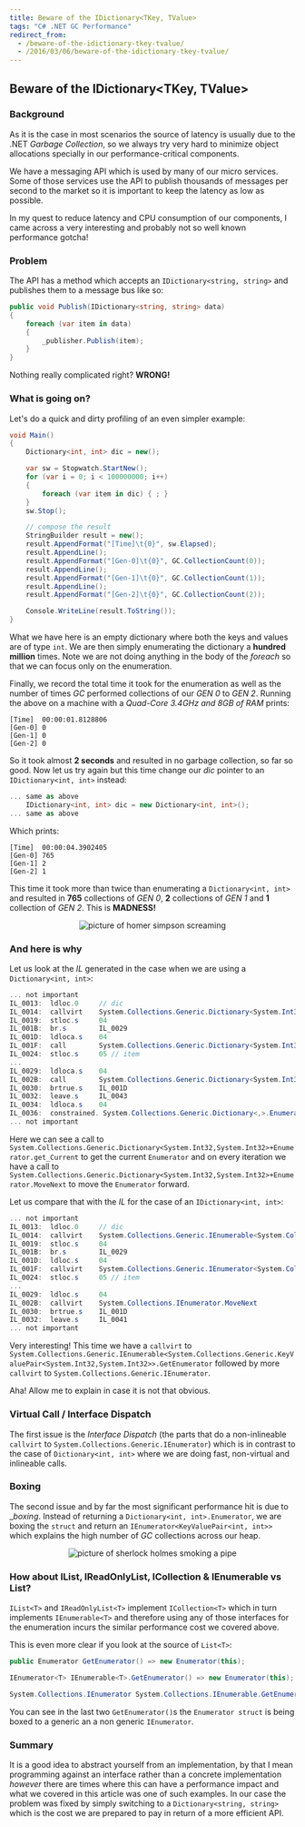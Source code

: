 ```yaml
---
title: Beware of the IDictionary<TKey, TValue>
tags: "C# .NET GC Performance"
redirect_from:
  - /beware-of-the-idictionary-tkey-tvalue/
  - /2016/03/06/beware-of-the-idictionary-tkey-tvalue/
---
```


## Beware of the IDictionary<TKey, TValue>

### Background

As it is the case in most scenarios the source of latency is usually due to the .NET _Garbage Collection_, so we always try very hard to minimize object allocations specially in our performance-critical components.

We have a messaging API which is used by many of our micro services. Some of those services use the API to publish thousands of messages per second to the market so it is important to keep the latency as low as possible.

In my quest to reduce latency and CPU consumption of our components, I came across a very interesting and probably not so well known performance gotcha!

### Problem

The API has a method which accepts an `IDictionary<string, string>` and publishes them to a message bus like so:

```csharp
public void Publish(IDictionary<string, string> data)
{
    foreach (var item in data)
    {
        _publisher.Publish(item);
    }
}
```

Nothing really complicated right? **WRONG!**

### What is going on?

Let's do a quick and dirty profiling of an even simpler example:

```csharp
void Main()
{
    Dictionary<int, int> dic = new();

    var sw = Stopwatch.StartNew();
    for (var i = 0; i < 100000000; i++)
    {
        foreach (var item in dic) { ; }
    }
    sw.Stop();

    // compose the result
    StringBuilder result = new();
    result.AppendFormat("[Time]\t{0}", sw.Elapsed);
    result.AppendLine();
    result.AppendFormat("[Gen-0]\t{0}", GC.CollectionCount(0));
    result.AppendLine();
    result.AppendFormat("[Gen-1]\t{0}", GC.CollectionCount(1));
    result.AppendLine();
    result.AppendFormat("[Gen-2]\t{0}", GC.CollectionCount(2));

    Console.WriteLine(result.ToString());
}
```

What we have here is an empty dictionary where both the keys and values are of type `int`. We are then simply enumerating the dictionary a **hundred million** times. Note we are not doing anything in the body of the _foreach_ so that we can focus only on the enumeration.

Finally, we record the total time it took for the enumeration as well as the number of times _GC_ performed collections of our _GEN 0_ to _GEN 2_. Running the above on a machine with a _Quad-Core 3.4GHz and 8GB of RAM_ prints:

```shell
[Time]  00:00:01.8128806
[Gen-0] 0
[Gen-1] 0
[Gen-2] 0
```

So it took almost **2 seconds** and resulted in no garbage collection, so far so good. Now let us try again but this time change our _dic_ pointer to an `IDictionary<int, int>` instead:

```csharp
... same as above
    IDictionary<int, int> dic = new Dictionary<int, int>();
... same as above
```

Which prints:

```shell
[Time]  00:00:04.3902405
[Gen-0] 765
[Gen-1] 2
[Gen-2] 1
```

This time it took more than twice than enumerating a `Dictionary<int, int>` and resulted in **765** collections of _GEN 0_, **2** collections of _GEN 1_ and **1** collection of _GEN 2_. This is **MADNESS!**

<p style="text-align: center;"><img alt="picture of homer simpson screaming" src="https://i.imgur.com/DuChpLR.gif?1"></p>

### And here is why

Let us look at the _IL_ generated in the case when we are using a `Dictionary<int, int>`:

```csharp
... not important
IL_0013:  ldloc.0     // dic
IL_0014:  callvirt    System.Collections.Generic.Dictionary<System.Int32,System.Int32>.GetEnumerator
IL_0019:  stloc.s     04
IL_001B:  br.s        IL_0029
IL_001D:  ldloca.s    04
IL_001F:  call        System.Collections.Generic.Dictionary<System.Int32,System.Int32>+Enumerator.get_Current
IL_0024:  stloc.s     05 // item
...
IL_0029:  ldloca.s    04
IL_002B:  call        System.Collections.Generic.Dictionary<System.Int32,System.Int32>+Enumerator.MoveNext
IL_0030:  brtrue.s    IL_001D
IL_0032:  leave.s     IL_0043
IL_0034:  ldloca.s    04
IL_0036:  constrained. System.Collections.Generic.Dictionary<,>.Enumerator
... not important
```

Here we can see a call to `System.Collections.Generic.Dictionary<System.Int32,System.Int32>+Enumerator.get_Current` to get the current `Enumerator` and on every iteration we have a call to `System.Collections.Generic.Dictionary<System.Int32,System.Int32>+Enumerator.MoveNext` to move the `Enumerator` forward.

Let us compare that with the _IL_ for the case of an `IDictionary<int, int>`:

```csharp
... not important
IL_0013:  ldloc.0     // dic
IL_0014:  callvirt    System.Collections.Generic.IEnumerable<System.Collections.Generic.KeyValuePair<System.Int32,System.Int32>>.GetEnumerator
IL_0019:  stloc.s     04
IL_001B:  br.s        IL_0029
IL_001D:  ldloc.s     04
IL_001F:  callvirt    System.Collections.Generic.IEnumerator<System.Collections.Generic.KeyValuePair<System.Int32,System.Int32>>.get_Current
IL_0024:  stloc.s     05 // item
...
IL_0029:  ldloc.s     04
IL_002B:  callvirt    System.Collections.IEnumerator.MoveNext
IL_0030:  brtrue.s    IL_001D
IL_0032:  leave.s     IL_0041
... not important
```

Very interesting! This time we have a `callvirt` to `System.Collections.Generic.IEnumerable<System.Collections.Generic.KeyValuePair<System.Int32,System.Int32>>.GetEnumerator` followed by more `callvirt` to `System.Collections.Generic.IEnumerator`.

Aha! Allow me to explain in case it is not that obvious.

### Virtual Call / Interface Dispatch

The first issue is the _Interface Dispatch_ (the parts that do a non-inlineable `callvirt` to `System.Collections.Generic.IEnumerator`) which is in contrast to the case of `Dictionary<int, int>` where we are doing fast, non-virtual and inlineable calls.

### Boxing

The second issue and by far the most significant performance hit is due to \__boxing_. Instead of returning a `Dictionary<int, int>.Enumerator`, we are boxing the `struct` and return an `IEnumerator<KeyValuePair<int, int>>` which explains the high number of _GC_ collections across our heap.

<p style="text-align: center;">
<img alt="picture of sherlock holmes smoking a pipe" src="https://i.imgur.com/nVrH5Nk.jpg">
</p>

### How about IList<T>, IReadOnlyList<T>, ICollection<T> & IEnumerable<T> vs List<T>?

`IList<T>` and `IReadOnlyList<T>` implement `ICollection<T>` which in turn implements `IEnumerable<T>` and therefore using any of those interfaces for the enumeration incurs the similar performance cost we covered above.

This is even more clear if you look at the source of `List<T>`:

```csharp
public Enumerator GetEnumerator() => new Enumerator(this);

IEnumerator<T> IEnumerable<T>.GetEnumerator() => new Enumerator(this);

System.Collections.IEnumerator System.Collections.IEnumerable.GetEnumerator() => new Enumerator(this);
```

You can see in the last two `GetEnumerator()`s the `Enumerator struct` is being boxed to a generic an a non generic `IEnumerator`.

### Summary

It is a good idea to abstract yourself from an implementation, by that I mean programming against an interface rather than a concrete implementation _however_ there are times where this can have a performance impact and what we covered in this article was one of such examples. In our case the problem was fixed by simply switching to a `Dictionary<string, string>` which is the cost we are prepared to pay in return of a more efficient API.
